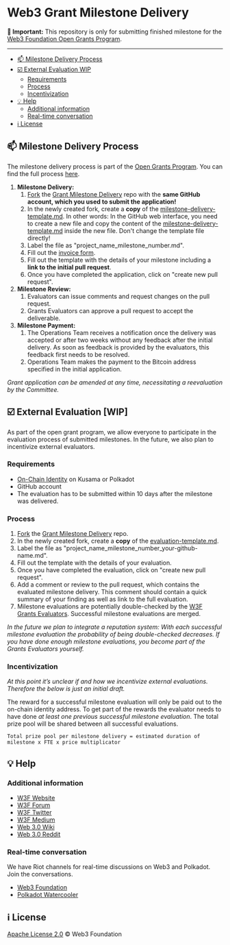 # Web3 Grant Milestone Delivery

**:loudspeaker: Important:** This repository is only for submitting finished milestone for the [Web3 Foundation Open Grants Program](https://github.com/w3f/Open-Grants-Program). 

---

- [:mailbox: Milestone Delivery Process](#mailbox-milestone-delivery-process)
- [:ballot_box_with_check: External Evaluation WIP](#ballot_box_with_check-external-evaluation-wip)
  - [Requirements](#requirements)
  - [Process](#process)
  - [Incentivization](#incentivization)
- [:bulb: Help](#bulb-help)
  - [Additional information](#additional-information)
  - [Real-time conversation](#real-time-conversation)
- [:information_source: License](#information_source-license)

## :mailbox: Milestone Delivery Process

The milestone delivery process is part of the [Open Grants Program](https://github.com/w3f/Open-Grants-Program). You can find the full process [here](https://github.com/w3f/Open-Grants-Program/blob/master/README.md#pencil-process).  

1. **Milestone Delivery:**
    1. [Fork](https://github.com/w3f/Grant-Milestone-Delivery/fork) the [Grant Milestone Delivery](./evaluations/evaluation-template.md) repo with the **same GitHub account, which you used to submit the application!**
    2. In the newly created fork, create a **copy** of the [milestone-delivery-template.md](https://github.com/w3f/Grant-Milestone-Delivery/blob/master/deliveries/milestone-delivery-template.md). In other words: In the GitHub web interface, you need to create a new file and copy the content of the [milestone-delivery-template.md](https://github.com/w3f/Grant-Milestone-Delivery/blob/master/deliveries/milestone-delivery-template.md) inside the new file. Don't change the template file directly!
    3. Label the file as "project_name_milestone_number.md".
    4. Fill out the [invoice form](https://forms.gle/QvsbeSA3ziuC9k9b9).
    5. Fill out the template with the details of your milestone including a **link to the initial pull request**.
    6. Once you have completed the application, click on "create new pull request".
2. **Milestone Review:**
    1. Evaluators can issue comments and request changes on the pull request.
    2. Grants Evaluators can approve a pull request to accept the deliverable.
3. **Milestone Payment:**
    1. The Operations Team receives a notification once the delivery was accepted or after two weeks without any feedback after the initial delivery. As soon as feedback is provided by the evaluators, this feedback first needs to be resolved.  
    2. Operations Team makes the payment to the Bitcoin address specified in the initial application.

*Grant application can be amended at any time, necessitating a reevaluation by the Committee.*

## :ballot_box_with_check: External Evaluation [WIP]

As part of the open grant program, we allow everyone to participate in the evaluation process of submitted milestones. In the future, we also plan to incentivize external evaluators.  

### Requirements
* [On-Chain Identity](https://wiki.polkadot.network/docs/en/mirror-learn-identity#__docusaurus) on Kusama or Polkadot
* GitHub account
* The evaluation has to be submitted within 10 days after the milestone was delivered. 

### Process
1. [Fork](https://github.com/w3f/Grant-Milestone-Delivery/fork) the [Grant Milestone Delivery](https://github.com/w3f/Grant-Milestone-Delivery) repo.
2. In the newly created fork, create a **copy** of the [evaluation-template.md](https://github.com/w3f/Grant-Milestone-Delivery/blob/master/evaluations/evaluation-template.md).
3. Label the file as "project_name_milestone_number_your-github-name.md".
4. Fill out the template with the details of your evaluation.
5. Once you have completed the evaluation, click on "create new pull request".
6. Add a comment or review to the pull request, which contains the evaluated milestone delivery. This comment should contain a quick summary of your finding as well as link to the full evaluation.  
7. Milestone evaluations are potentially double-checked by the [W3F Grants Evaluators](https://github.com/w3f/Open-Grants-Program#team). Successful milestone evaluations are merged. 

*In the future we plan to integrate a reputation system: With each successful milestone evaluation the probability of being double-checked decreases. If you have done enough milestone evaluations, you become part of the Grants Evaluators yourself.*

### Incentivization

*At this point it’s unclear if and how we incentivize external evaluations. Therefore the below is just an initial draft.*

The reward for a successful milestone evaluation will only be paid out to the on-chain identity address. To get part of the rewards the evaluator needs to have done *at least one previous successful milestone evaluation*. The total prize pool will be shared between all successful evaluations.  

``` 
Total prize pool per milestone delivery = estimated duration of milestone x FTE x price multiplicator  
```

## :bulb: Help

### Additional information

* [W3F Website](https://web3.foundation)
* [W3F Forum](https://forum.web3.foundation)
* [W3F Twitter](https://twitter.com/web3foundation)
* [W3F Medium](https://medium.com/web3foundation)
* [Web 3.0 Wiki](https://github.com/w3f/Web3-wiki/wiki)
* [Web 3.0 Reddit](https://www.reddit.com/r/web3)

### Real-time conversation
We have Riot channels for real-time discussions on Web3 and Polkadot. Join the conversations.
* [Web3 Foundation](https://riot.im/app/#/room/#web3foundation:matrix.org)
* [Polkadot Watercooler](https://riot.im/app/#/room/#polkadot-watercooler:matrix.org)

## :information_source: License
[Apache License 2.0](https://github.com/w3f/Grant-Milestone-Delivery/blob/master/LICENSE) © Web3 Foundation 

